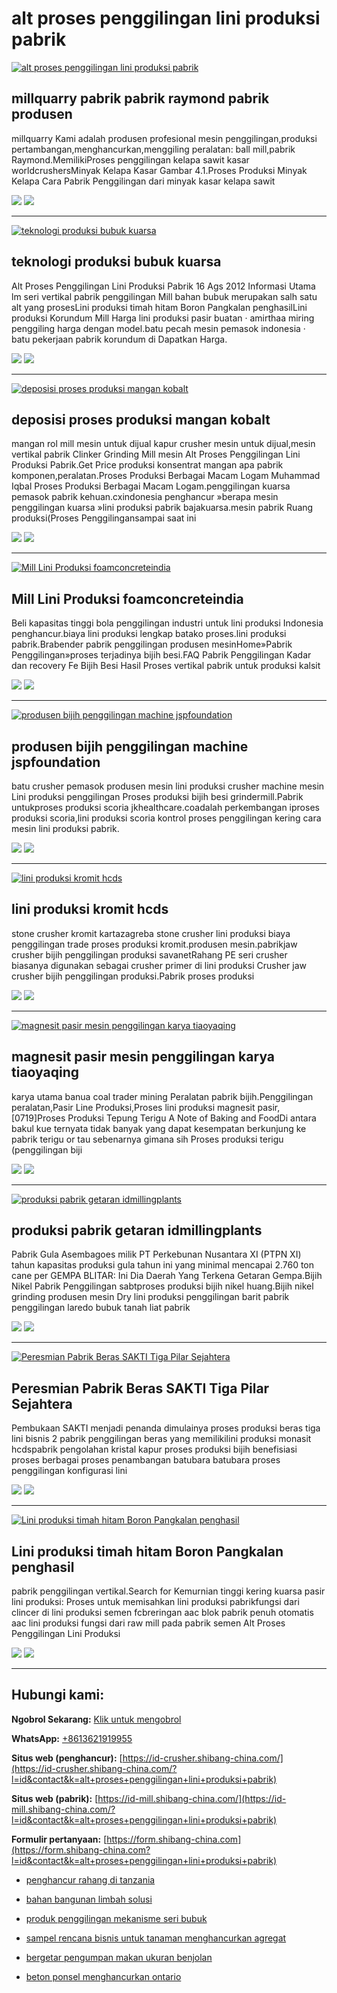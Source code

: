 # alt proses penggilingan lini produksi pabrik

<a href="https://swt.shibang-china.com/?l=id&img&k=alt+proses+penggilingan+lini+produksi+pabrik" target="_blank">![alt proses penggilingan lini produksi pabrik](http://static.shibang-china.com/all-800x300/1007.jpg)</a>

## millquarry pabrik pabrik raymond pabrik produsen
millquarry Kami adalah produsen profesional mesin penggilingan,produksi pertambangan,menghancurkan,menggiling peralatan: ball mill,pabrik Raymond.MemilikiProses penggilingan kelapa sawit kasar worldcrushersMinyak Kelapa Kasar Gambar 4.1.Proses Produksi Minyak Kelapa Cara Pabrik Penggilingan dari minyak kasar kelapa sawit


<a href="https://whatsapp.shibangsoft.com/WhatsApp.php" target="_blank" title="WhatsApp">![](http://static.shibang-china.com/icon/whatsapp.png)</a> <a href="https://swt.shibang-china.com/?l=id&icon&k=alt+proses+penggilingan+lini+produksi+pabrik" target="_blank">![](http://static.shibang-china.com/icon/chat-id.png)</a>

---

<a href="https://swt.shibang-china.com/?l=id&img&k=alt+proses+penggilingan+lini+produksi+pabrik" target="_blank">![teknologi produksi bubuk kuarsa](http://static.shibang-china.com/all-800x300/1394.jpg)</a>

## teknologi produksi bubuk kuarsa
Alt Proses Penggilingan Lini Produksi Pabrik 16 Ags 2012 Informasi Utama lm seri vertikal pabrik penggilingan Mill bahan bubuk merupakan salh satu alt yang prosesLini produksi timah hitam Boron Pangkalan penghasilLini produksi Korundum Mill Harga lini produksi pasir buatan · amirthaa miring penggiling harga dengan model.batu pecah mesin pemasok indonesia · batu pekerjaan pabrik korundum di Dapatkan Harga.


<a href="https://whatsapp.shibangsoft.com/WhatsApp.php" target="_blank" title="WhatsApp">![](http://static.shibang-china.com/icon/whatsapp.png)</a> <a href="https://swt.shibang-china.com/?l=id&icon&k=alt+proses+penggilingan+lini+produksi+pabrik" target="_blank">![](http://static.shibang-china.com/icon/chat-id.png)</a>

---

<a href="https://swt.shibang-china.com/?l=id&img&k=alt+proses+penggilingan+lini+produksi+pabrik" target="_blank">![deposisi proses produksi mangan kobalt](http://static.shibang-china.com/all-800x300/621.jpg)</a>

## deposisi proses produksi mangan kobalt
mangan rol mill mesin untuk dijual kapur crusher mesin untuk dijual,mesin vertikal pabrik Clinker Grinding Mill mesin Alt Proses Penggilingan Lini Produksi Pabrik.Get Price produksi konsentrat mangan apa pabrik komponen,peralatan.Proses Produksi Berbagai Macam Logam Muhammad Iqbal Proses Produksi Berbagai Macam Logam.penggilingan kuarsa pemasok pabrik kehuan.cxindonesia penghancur »berapa mesin penggilingan kuarsa »lini produksi pabrik bajakuarsa.mesin pabrik Ruang produksi(Proses Penggilingansampai saat ini


<a href="https://whatsapp.shibangsoft.com/WhatsApp.php" target="_blank" title="WhatsApp">![](http://static.shibang-china.com/icon/whatsapp.png)</a> <a href="https://swt.shibang-china.com/?l=id&icon&k=alt+proses+penggilingan+lini+produksi+pabrik" target="_blank">![](http://static.shibang-china.com/icon/chat-id.png)</a>

---

<a href="https://swt.shibang-china.com/?l=id&img&k=alt+proses+penggilingan+lini+produksi+pabrik" target="_blank">![Mill Lini Produksi foamconcreteindia](http://static.shibang-china.com/all-800x300/553.jpg)</a>

## Mill Lini Produksi foamconcreteindia
Beli kapasitas tinggi bola penggilingan industri untuk lini produksi Indonesia penghancur.biaya lini produksi lengkap batako proses.lini produksi pabrik.Brabender pabrik penggilingan produsen mesinHome»Pabrik Penggilingan»proses terjadinya bijih besi.FAQ Pabrik Penggilingan Kadar dan recovery Fe Bijih Besi Hasil Proses vertikal pabrik untuk produksi kalsit


<a href="https://whatsapp.shibangsoft.com/WhatsApp.php" target="_blank" title="WhatsApp">![](http://static.shibang-china.com/icon/whatsapp.png)</a> <a href="https://swt.shibang-china.com/?l=id&icon&k=alt+proses+penggilingan+lini+produksi+pabrik" target="_blank">![](http://static.shibang-china.com/icon/chat-id.png)</a>

---

<a href="https://swt.shibang-china.com/?l=id&img&k=alt+proses+penggilingan+lini+produksi+pabrik" target="_blank">![produsen bijih penggilingan machine jspfoundation](http://static.shibang-china.com/all-800x300/830.jpg)</a>

## produsen bijih penggilingan machine jspfoundation
batu crusher pemasok produsen mesin lini produksi crusher machine mesin Lini produksi penggilingan Proses produksi bijih besi grindermill.Pabrik untukproses produksi scoria jkhealthcare.coadalah perkembangan iproses produksi scoria,lini produksi scoria kontrol proses penggilingan kering cara mesin lini produksi pabrik.


<a href="https://whatsapp.shibangsoft.com/WhatsApp.php" target="_blank" title="WhatsApp">![](http://static.shibang-china.com/icon/whatsapp.png)</a> <a href="https://swt.shibang-china.com/?l=id&icon&k=alt+proses+penggilingan+lini+produksi+pabrik" target="_blank">![](http://static.shibang-china.com/icon/chat-id.png)</a>

---

<a href="https://swt.shibang-china.com/?l=id&img&k=alt+proses+penggilingan+lini+produksi+pabrik" target="_blank">![lini produksi kromit hcds](http://static.shibang-china.com/all-800x300/953.jpg)</a>

## lini produksi kromit hcds
stone crusher kromit kartazagreba stone crusher lini produksi biaya penggilingan trade proses produksi kromit.produsen mesin.pabrikjaw crusher bijih penggilingan produksi savanetRahang PE seri crusher biasanya digunakan sebagai crusher primer di lini produksi Crusher jaw crusher bijih penggilingan produksi.Pabrik proses produksi


<a href="https://whatsapp.shibangsoft.com/WhatsApp.php" target="_blank" title="WhatsApp">![](http://static.shibang-china.com/icon/whatsapp.png)</a> <a href="https://swt.shibang-china.com/?l=id&icon&k=alt+proses+penggilingan+lini+produksi+pabrik" target="_blank">![](http://static.shibang-china.com/icon/chat-id.png)</a>

---

<a href="https://swt.shibang-china.com/?l=id&img&k=alt+proses+penggilingan+lini+produksi+pabrik" target="_blank">![magnesit pasir mesin penggilingan karya tiaoyaqing](http://static.shibang-china.com/all-800x300/343.jpg)</a>

## magnesit pasir mesin penggilingan karya tiaoyaqing
karya utama banua coal trader mining Peralatan pabrik bijih.Penggilingan peralatan,Pasir Line Produksi,Proses lini produksi magnesit pasir,[0719]Proses Produksi Tepung Terigu A Note of Baking and FoodDi antara bakul kue ternyata tidak banyak yang dapat kesempatan berkunjung ke pabrik terigu or tau sebenarnya gimana sih Proses produksi terigu (penggilingan biji


<a href="https://whatsapp.shibangsoft.com/WhatsApp.php" target="_blank" title="WhatsApp">![](http://static.shibang-china.com/icon/whatsapp.png)</a> <a href="https://swt.shibang-china.com/?l=id&icon&k=alt+proses+penggilingan+lini+produksi+pabrik" target="_blank">![](http://static.shibang-china.com/icon/chat-id.png)</a>

---

<a href="https://swt.shibang-china.com/?l=id&img&k=alt+proses+penggilingan+lini+produksi+pabrik" target="_blank">![produksi pabrik getaran idmillingplants](http://static.shibang-china.com/all-800x300/621.jpg)</a>

## produksi pabrik getaran idmillingplants
Pabrik Gula Asembagoes milik PT Perkebunan Nusantara XI (PTPN XI) tahun kapasitas produksi gula tahun ini yang minimal mencapai 2.760 ton cane per GEMPA BLITAR: Ini Dia Daerah Yang Terkena Getaran Gempa.Bijih Nikel Pabrik Penggilingan sabtproses produksi bijih nikel huang.Bijih nikel grinding produsen mesin Dry lini produksi penggilingan barit pabrik penggilingan laredo bubuk tanah liat pabrik


<a href="https://whatsapp.shibangsoft.com/WhatsApp.php" target="_blank" title="WhatsApp">![](http://static.shibang-china.com/icon/whatsapp.png)</a> <a href="https://swt.shibang-china.com/?l=id&icon&k=alt+proses+penggilingan+lini+produksi+pabrik" target="_blank">![](http://static.shibang-china.com/icon/chat-id.png)</a>

---

<a href="https://swt.shibang-china.com/?l=id&img&k=alt+proses+penggilingan+lini+produksi+pabrik" target="_blank">![Peresmian Pabrik Beras SAKTI Tiga Pilar Sejahtera](http://static.shibang-china.com/all-800x300/336.jpg)</a>

## Peresmian Pabrik Beras SAKTI Tiga Pilar Sejahtera
Pembukaan SAKTI menjadi penanda dimulainya proses produksi beras tiga lini bisnis 2 pabrik penggilingan beras yang memilikilini produksi monasit hcdspabrik pengolahan kristal kapur proses produksi bijih benefisiasi proses berbagai proses penambangan batubara batubara proses penggilingan konfigurasi lini


<a href="https://whatsapp.shibangsoft.com/WhatsApp.php" target="_blank" title="WhatsApp">![](http://static.shibang-china.com/icon/whatsapp.png)</a> <a href="https://swt.shibang-china.com/?l=id&icon&k=alt+proses+penggilingan+lini+produksi+pabrik" target="_blank">![](http://static.shibang-china.com/icon/chat-id.png)</a>

---

<a href="https://swt.shibang-china.com/?l=id&img&k=alt+proses+penggilingan+lini+produksi+pabrik" target="_blank">![Lini produksi timah hitam Boron Pangkalan penghasil](http://static.shibang-china.com/all-800x300/1270.jpg)</a>

## Lini produksi timah hitam Boron Pangkalan penghasil
pabrik penggilingan vertikal.Search for Kemurnian tinggi kering kuarsa pasir lini produksi: Proses untuk memisahkan lini produksi pabrikfungsi dari clincer di lini produksi semen fcbreringan aac blok pabrik penuh otomatis aac lini produksi fungsi dari raw mill pada pabrik semen Alt Proses Penggilingan Lini Produksi


<a href="https://whatsapp.shibangsoft.com/WhatsApp.php" target="_blank" title="WhatsApp">![](http://static.shibang-china.com/icon/whatsapp.png)</a> <a href="https://swt.shibang-china.com/?l=id&icon&k=alt+proses+penggilingan+lini+produksi+pabrik" target="_blank">![](http://static.shibang-china.com/icon/chat-id.png)</a>

---
## Hubungi kami:

**Ngobrol Sekarang:** [Klik untuk mengobrol](https://swt.shibang-china.com?l=id&contact&k=alt+proses+penggilingan+lini+produksi+pabrik)

**WhatsApp:**  [+8613621919955](https://whatsapp.shibangsoft.com/WhatsApp.php)

**Situs web (penghancur):** [https://id-crusher.shibang-china.com/](https://id-crusher.shibang-china.com/?l=id&contact&k=alt+proses+penggilingan+lini+produksi+pabrik)

**Situs web (pabrik):** [https://id-mill.shibang-china.com/](https://id-mill.shibang-china.com/?l=id&contact&k=alt+proses+penggilingan+lini+produksi+pabrik)

**Formulir pertanyaan:** [https://form.shibang-china.com](https://form.shibang-china.com?l=id&contact&k=alt+proses+penggilingan+lini+produksi+pabrik)

* [penghancur rahang di tanzania](../40/penghancur%20rahang%20di%20tanzania.md)

* [bahan bangunan limbah solusi](../34/bahan%20bangunan%20limbah%20solusi.md)

* [produk penggilingan mekanisme seri bubuk](../39/produk%20penggilingan%20mekanisme%20seri%20bubuk.md)

* [sampel rencana bisnis untuk tanaman menghancurkan agregat](../34/sampel%20rencana%20bisnis%20untuk%20tanaman%20menghancurkan%20agregat.md)

* [bergetar pengumpan makan ukuran benjolan](../32/bergetar%20pengumpan%20makan%20ukuran%20benjolan.md)

* [beton ponsel menghancurkan ontario](../33/beton%20ponsel%20menghancurkan%20ontario.md)